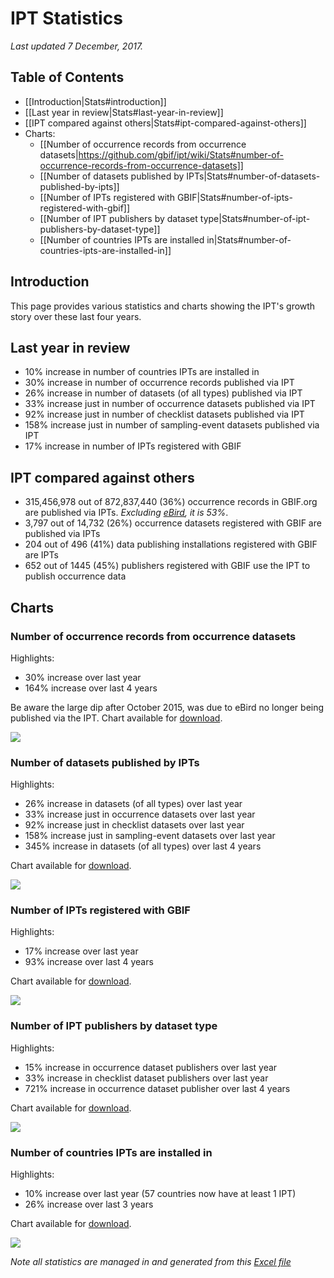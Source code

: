 # IPT Statistics 
_Last updated 7 December, 2017._

## Table of Contents
+ [[Introduction|Stats#introduction]]
+ [[Last year in review|Stats#last-year-in-review]]
+ [[IPT compared against others|Stats#ipt-compared-against-others]]
+ Charts:
  + [[Number of occurrence records from occurrence datasets|https://github.com/gbif/ipt/wiki/Stats#number-of-occurrence-records-from-occurrence-datasets]]
  + [[Number of datasets published by IPTs|Stats#number-of-datasets-published-by-ipts]]
  + [[Number of IPTs registered with GBIF|Stats#number-of-ipts-registered-with-gbif]]
  + [[Number of IPT publishers by dataset type|Stats#number-of-ipt-publishers-by-dataset-type]]
  + [[Number of countries IPTs are installed in|Stats#number-of-countries-ipts-are-installed-in]]

## Introduction

This page provides various statistics and charts showing the IPT's growth story over these last four years. 

## Last year in review
* 10% increase in number of countries IPTs are installed in
* 30% increase in number of occurrence records published via IPT
* 26% increase in number of datasets (of all types) published via IPT
* 33% increase just in number of occurrence datasets published via IPT
* 92% increase just in number of checklist datasets published via IPT
* 158% increase just in number of sampling-event datasets published via IPT
* 17% increase in number of IPTs registered with GBIF

## IPT compared against others
* 315,456,978 out of 872,837,440 (36%) occurrence records in GBIF.org are published via IPTs. _Excluding [eBird](https://www.gbif.org/dataset/4fa7b334-ce0d-4e88-aaae-2e0c138d049e), it is 53%_.
* 3,797 out of 14,732 (26%) occurrence datasets registered with GBIF are published via IPTs
* 204 out of 496 (41%) data publishing installations registered with GBIF are IPTs
* 652 out of 1445 (45%) publishers registered with GBIF use the IPT to publish occurrence data

## Charts

### Number of occurrence records from occurrence datasets
Highlights: 
* 30% increase over last year
* 164% increase over last 4 years

Be aware the large dip after October 2015, was due to eBird no longer being published via the IPT. Chart available for [download](https://raw.githubusercontent.com/wiki/gbif/ipt/gbif-ipt-docs/stats/dec17/Occurrences.png).

<img src='https://github.com/gbif/ipt/wiki/gbif-ipt-docs/stats/dec17/Occurrences.png' />

### Number of datasets published by IPTs
Highlights: 
* 26% increase in datasets (of all types) over last year
* 33% increase just in occurrence datasets over last year
* 92% increase just in checklist datasets over last year
* 158% increase just in sampling-event datasets over last year
* 345% increase in datasets  (of all types) over last 4 years

Chart available for [download](https://raw.githubusercontent.com/wiki/gbif/ipt/gbif-ipt-docs/stats/dec17/Datasets.png).

<img src='https://github.com/gbif/ipt/wiki/gbif-ipt-docs/stats/dec17/Datasets.png' />

### Number of IPTs registered with GBIF
Highlights: 
* 17% increase over last year
* 93% increase over last 4 years

Chart available for [download](https://raw.githubusercontent.com/wiki/gbif/ipt/gbif-ipt-docs/stats/dec17/Installations.png).

<img src='https://github.com/gbif/ipt/wiki/gbif-ipt-docs/stats/dec17/Installations.png' />

### Number of IPT publishers by dataset type
Highlights: 
* 15% increase in occurrence dataset publishers over last year
* 33% increase in checklist dataset publishers over last year
* 721% increase in occurrence dataset publisher over last 4 years

Chart available for [download](https://raw.githubusercontent.com/wiki/gbif/ipt/gbif-ipt-docs/stats/dec17/Publishers.png).

<img src='https://github.com/gbif/ipt/wiki/gbif-ipt-docs/stats/dec17/Publishers.png' />

### Number of countries IPTs are installed in
Highlights: 
* 10% increase over last year (57 countries now have at least 1 IPT)
* 26% increase over last 3 years

Chart available for [download](https://raw.githubusercontent.com/wiki/gbif/ipt/gbif-ipt-docs/stats/dec17/Countries.png).

<img src='https://github.com/gbif/ipt/wiki/gbif-ipt-docs/stats/dec17/Countries.png' />

_Note all statistics are managed in and generated from this [Excel file](https://github.com/gbif/ipt/wiki/gbif-ipt-docs/stats/IPT-Stats.xlsx)_

